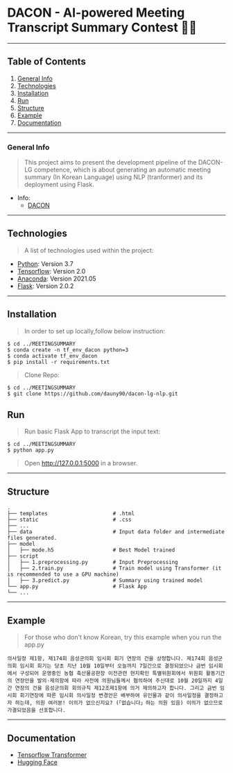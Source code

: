 # DACON - AI-powered Meeting Transcript Summary Contest 👨‍💻

***
## Table of Contents
1. [General Info](#general-info)
2. [Technologies](#technologies)
3. [Installation](#installation)
4. [Run](#run)
5. [Structure](#structure)
6. [Example](#example)
7. [Documentation](#documentation)

***
### General Info
> This project aims to present the development pipeline of the DACON-LG competence, which is about generating an automatic meeting summary (In Korean Language) using NLP (tranformer) and its deployment using Flask.

* Info:
    * [DACON](https://dacon.io/en/competitions/official/235813/overview/description)

***
## Technologies
> A list of technologies used within the project:
* [Python](https://www.python.org/downloads/release/python-390/): Version 3.7
* [Tensorflow](https://www.anaconda.com/blog/individual-edition-2021-05): Version 2.0
* [Anaconda](https://www.anaconda.com/blog/individual-edition-2021-05): Version 2021.05
* [Flask](https://flask.palletsprojects.com/en/2.0.x/): Version 2.0.2

***
## Installation
> In order to set up locally,follow below instruction:
```
$ cd ../MEETINGSUMMARY
$ conda create -n tf_env_dacon python=3
$ conda activate tf_env_dacon
$ pip install -r requirements.txt
```
> Clone Repo:
```
$ cd ../MEETINGSUMMARY
$ git clone https://github.com/dauny90/dacon-lg-nlp.git
```

## Run
> Run basic Flask App to transcript the input text:
```
$ cd ../MEETINGSUMMARY
$ python app.py
```
> Open http://127.0.0.1:5000 in a browser.

***
## Structure
    .
    ├── templates                     # .html
    ├── static                        # .css
    ├── ...
    ├── data                          # Input data folder and intermediate files generated.
    ├── model                         
    │   ├── mode.h5                   # Best Model trained
    ├── script                          
    │   ├── 1.preprocessing.py        # Input Preprocessing 
    │   ├── 2.train.py                # Train model using Transformer (it is recommended to use a GPU machine)
    │   ├── 3.predict.py              # Summary using trained model
    └── app.py                        # Flask App
    └── ...
    
***
## Example
> For those who don't know Korean, try this example when you run the app.py
```
의사일정 제1항, 제174회 음성군의회 임시회 회기 연장의 건을 상정합니다. 제174회 음성군의회 임시회 회기는 당초 지난 10월 10일부터 오늘까지 7일간으로 결정되었으나 금번 임시회에서 구성되어 운영중인 농협 축산물공판장 이전관련 현지확인 특별위원회에서 위원회 활동기간의 연장안을 발의·제의함에 따라 사전에 의원님들께서 협의하여 주신대로 10월 20일까지 4일간 연장의 건을 음성군의회 회의규칙 제12조제1항에 의거 제의하고자 합니다. 그리고 금번 임시회 회기연장에 따른 임시회 의사일정 변경안은 배부하여 유인물과 같이 의사일정을 결정하고자 하는데, 의원 여러분! 이의가 없으신지요? (「없습니다」하는 의원 있음) 이의가 없으므로 가결되었음을 선포합니다.
```

***
## Documentation
* [Tensorflow Transformer](https://www.tensorflow.org/text/tutorials/transformer)
* [Hugging Face](https://huggingface.co/transformers/)
